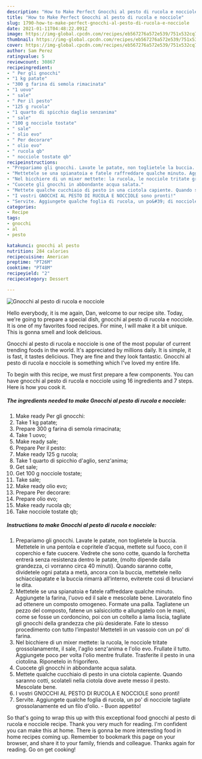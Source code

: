```yaml
---
description: "How to Make Perfect Gnocchi al pesto di rucola e nocciole"
title: "How to Make Perfect Gnocchi al pesto di rucola e nocciole"
slug: 1790-how-to-make-perfect-gnocchi-al-pesto-di-rucola-e-nocciole
date: 2021-01-11T04:48:22.091Z
image: https://img-global.cpcdn.com/recipes/eb567276a572e539/751x532cq70/gnocchi-al-pesto-di-rucola-e-nocciole-recipe-main-photo.jpg
thumbnail: https://img-global.cpcdn.com/recipes/eb567276a572e539/751x532cq70/gnocchi-al-pesto-di-rucola-e-nocciole-recipe-main-photo.jpg
cover: https://img-global.cpcdn.com/recipes/eb567276a572e539/751x532cq70/gnocchi-al-pesto-di-rucola-e-nocciole-recipe-main-photo.jpg
author: Sam Perez
ratingvalue: 5
reviewcount: 30867
recipeingredient:
- " Per gli gnocchi"
- "1 kg patate"
- "300 g farina di semola rimacinata"
- "1 uovo"
- " sale"
- " Per il pesto"
- "125 g rucola"
- "1 quarto di spicchio daglio senzanima"
- " sale"
- "100 g nocciole tostate"
- " sale"
- " olio evo"
- " Per decorare"
- " olio evo"
- " rucola qb"
- " nocciole tostate qb"
recipeinstructions:
- "Prepariamo gli gnocchi. Lavate le patate, non toglietele la buccia. Mettetele in una pentola e copritele d’acqua, mettete sul fuoco, con il coperchio e fate cuocere. Vedrete che sono cotte, quando la forchetta entrerà senza resistenza dentro le patate, (molto dipende dalla grandezza, ci vorranno circa 40 minuti). Quando saranno cotte, dividetele ogni patata a metà, ancora con la buccia, mettetele nello schiacciapatate e la buccia rimarrà all’interno, eviterete così di bruciarvi le dita."
- "Mettetele se una spianatoia e fatele raffreddare qualche minuto. Aggiungete la farina, l&#39;uovo ed il sale e mescolate bene. Lavoratelo fino ad ottenere un composto omogeneo. Formate una palla. Tagliatene un pezzo del composto, fatene un salsicciotto e allungatelo con le mani, come se fosse un cordoncino, poi con un coltello a lama liscia, tagliate gli gnocchi della grandezza che più desiderate. Fate lo stesso procedimento con tutto l’impasto! Metteteli in un vassoio con un po’ di farina."
- "Nel bicchiere di un mixer mettete: la rucola, le nocciole tritate grossolanamente, il sale, l&#39;aglio senz&#39;anima e l&#39;olio evo. Frullate il tutto. Aggiungete poco per volta l&#39;olio mentre frullate. Trasferite il pesto in una ciotolina. Riponetelo in frigorifero."
- "Cuocete gli gnocchi in abbondante acqua salata."
- "Mettete qualche cucchiaio di pesto in una ciotola capiente. Quando saranno cotti, scolateli nella ciotola dove avete messo il pesto. Mescolate bene."
- "I vostri GNOCCHI AL PESTO DI RUCOLA E NOCCIOLE sono pronti!"
- "Servite. Aggiungete qualche foglia di rucola, un po&#39; di nocciole tagliate grossolanamente ed un filo d&#39;olio. Buon appetito!"
categories:
- Recipe
tags:
- gnocchi
- al
- pesto

katakunci: gnocchi al pesto 
nutrition: 284 calories
recipecuisine: American
preptime: "PT26M"
cooktime: "PT48M"
recipeyield: "2"
recipecategory: Dessert

---
```



![Gnocchi al pesto di rucola e nocciole](https://img-global.cpcdn.com/recipes/eb567276a572e539/751x532cq70/gnocchi-al-pesto-di-rucola-e-nocciole-recipe-main-photo.jpg)

Hello everybody, it is me again, Dan, welcome to our recipe site. Today, we're going to prepare a special dish, gnocchi al pesto di rucola e nocciole. It is one of my favorites food recipes. For mine, I will make it a bit unique. This is gonna smell and look delicious.



Gnocchi al pesto di rucola e nocciole is one of the most popular of current trending foods in the world. It's appreciated by millions daily. It is simple, it is fast, it tastes delicious. They are fine and they look fantastic. Gnocchi al pesto di rucola e nocciole is something which I've loved my entire life.


To begin with this recipe, we must first prepare a few components. You can have gnocchi al pesto di rucola e nocciole using 16 ingredients and 7 steps. Here is how you cook it.

<!--inarticleads1-->

##### The ingredients needed to make Gnocchi al pesto di rucola e nocciole:

1. Make ready  Per gli gnocchi:
1. Take 1 kg patate;
1. Prepare 300 g farina di semola rimacinata;
1. Take 1 uovo;
1. Make ready  sale;
1. Prepare  Per il pesto:
1. Make ready 125 g rucola;
1. Take 1 quarto di spicchio d&#39;aglio, senz&#39;anima;
1. Get  sale;
1. Get 100 g nocciole tostate;
1. Take  sale;
1. Make ready  olio evo;
1. Prepare  Per decorare:
1. Prepare  olio evo;
1. Make ready  rucola qb;
1. Take  nocciole tostate qb;




<!--inarticleads2-->

##### Instructions to make Gnocchi al pesto di rucola e nocciole:

1. Prepariamo gli gnocchi. Lavate le patate, non toglietele la buccia. Mettetele in una pentola e copritele d’acqua, mettete sul fuoco, con il coperchio e fate cuocere. Vedrete che sono cotte, quando la forchetta entrerà senza resistenza dentro le patate, (molto dipende dalla grandezza, ci vorranno circa 40 minuti). Quando saranno cotte, dividetele ogni patata a metà, ancora con la buccia, mettetele nello schiacciapatate e la buccia rimarrà all’interno, eviterete così di bruciarvi le dita.
1. Mettetele se una spianatoia e fatele raffreddare qualche minuto. Aggiungete la farina, l&#39;uovo ed il sale e mescolate bene. Lavoratelo fino ad ottenere un composto omogeneo. Formate una palla. Tagliatene un pezzo del composto, fatene un salsicciotto e allungatelo con le mani, come se fosse un cordoncino, poi con un coltello a lama liscia, tagliate gli gnocchi della grandezza che più desiderate. Fate lo stesso procedimento con tutto l’impasto! Metteteli in un vassoio con un po’ di farina.
1. Nel bicchiere di un mixer mettete: la rucola, le nocciole tritate grossolanamente, il sale, l&#39;aglio senz&#39;anima e l&#39;olio evo. Frullate il tutto. Aggiungete poco per volta l&#39;olio mentre frullate. Trasferite il pesto in una ciotolina. Riponetelo in frigorifero.
1. Cuocete gli gnocchi in abbondante acqua salata.
1. Mettete qualche cucchiaio di pesto in una ciotola capiente. Quando saranno cotti, scolateli nella ciotola dove avete messo il pesto. Mescolate bene.
1. I vostri GNOCCHI AL PESTO DI RUCOLA E NOCCIOLE sono pronti!
1. Servite. Aggiungete qualche foglia di rucola, un po&#39; di nocciole tagliate grossolanamente ed un filo d&#39;olio. - Buon appetito!




So that's going to wrap this up with this exceptional food gnocchi al pesto di rucola e nocciole recipe. Thank you very much for reading. I'm confident you can make this at home. There is gonna be more interesting food in home recipes coming up. Remember to bookmark this page on your browser, and share it to your family, friends and colleague. Thanks again for reading. Go on get cooking!
